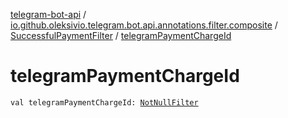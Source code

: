 [telegram-bot-api](../../index.md) / [io.github.oleksivio.telegram.bot.api.annotations.filter.composite](../index.md) / [SuccessfulPaymentFilter](index.md) / [telegramPaymentChargeId](./telegram-payment-charge-id.md)

# telegramPaymentChargeId

`val telegramPaymentChargeId: `[`NotNullFilter`](../../io.github.oleksivio.telegram.bot.api.annotations.filter.primitive/-not-null-filter/index.md)